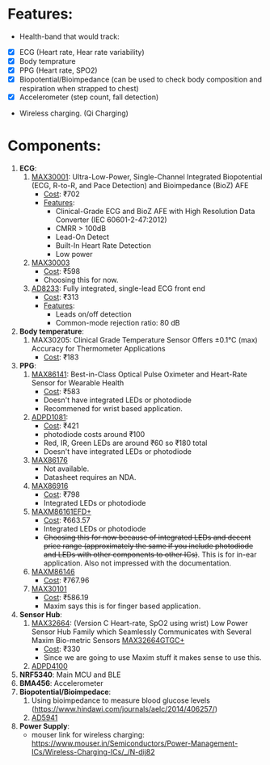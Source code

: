 # Features:
* Health-band that would track:
- [x] ECG (Heart rate, Hear rate variability)
- [x] Body temprature
- [x] PPG (Heart rate, SPO2)
- [x] Biopotential/Bioimpedance (can be used to check body composition and respiration when strapped to chest)
- [x] Accelerometer (step count, fall detection)
* Wireless charging. (Qi Charging)

# Components:
1. **ECG**:
	1. [MAX30001](https://www.maximintegrated.com/en/products/analog/data-converters/analog-front-end-ics/MAX30001.html#tech-docs): Ultra-Low-Power, Single-Channel Integrated Biopotential (ECG, R-to-R, and Pace Detection) and Bioimpedance (BioZ) AFE
		* <u>Cost</u>: ₹702
		* <u>Features</u>:
			* Clinical-Grade ECG and BioZ AFE with High Resolution Data Converter (IEC 60601-2-47:2012)
			*  CMRR > 100dB
			* Lead-On Detect 
			* Built-In Heart Rate Detection
			* Low power
	2. [MAX30003](https://www.maximintegrated.com/en/products/analog/data-converters/analog-front-end-ics/MAX30003.html)
		* <u>Cost</u>: ₹598
		* Choosing this for now.
	3.  [AD8233](https://www.analog.com/en/products/AD8233.html#product-overview): Fully integrated, single-lead ECG front end
		* <u>Cost</u>: ₹313
		* <u>Features</u>:
			* Leads on/off detection 
			* Common-mode rejection ratio: 80 dB 
2. **Body temperature**:
	1. MAX30205: Clinical Grade Temperature Sensor Offers ±0.1°C (max) Accuracy for Thermometer Applications
		* <u>Cost</u>: ₹183
3. **PPG**:
	1. [MAX86141](https://www.maximintegrated.com/en/products/interface/sensor-interface/MAX86141.html): Best-in-Class Optical Pulse Oximeter and Heart-Rate Sensor for Wearable Health
		* <u>Cost</u>: ₹583
		* Doesn't have integrated LEDs or photodiode
		* Recommened for wrist based application.
	2. [ADPD1081](https://www.analog.com/en/products/adpd1081.html#product-overview):
		* <u>Cost</u>: ₹421
		* photodiode costs around ₹100
		* Red, IR, Green LEDs are around ₹60 so ₹180 total 
		* Doesn't have integrated LEDs or photodiode
	3. [MAX86176](https://www.maximintegrated.com/en/products/sensors/MAX86176.html?intcid=para)
		* Not available.
		* Datasheet requires an NDA.
	4. [MAX86916](https://www.maximintegrated.com/en/products/sensors/MAX86916.html/product-details/tabs-3)
		* <u>Cost</u>: ₹798
		* Integrated LEDs or photodiode
	5. [MAXM86161EFD+](https://www.mouser.in/ProductDetail/Maxim-Integrated/MAXM86161EFD%2b/?qs=PzGy0jfpSMvG%2FmijvXlxVg%3D%3D)
		* <u>Cost</u>: ₹663.57
		* Integrated LEDs or photodiode
		* ~~Choosing this for now because of integrated LEDs and decent price range (approximately the same if you include photodiode and LEDs with other components to other ICs)~~. This is for in-ear application. Also not impressed with the documentation.
	6. [MAXM86146](https://www.maximintegrated.com/en/products/sensors/MAXM86146.html)
		* <u>Cost</u>: ₹767.96
	7. [MAX30101](https://www.maximintegrated.com/en/products/MAX30101)
		* <u>Cost</u>: ₹586.19
		* Maxim says this is for finger based application.
4. **Sensor Hub**:
	1. [MAX32664](https://www.maximintegrated.com/en/products/interface/sensor-interface/MAX32664.html): (Version C Heart-rate, SpO2 using wrist) Low Power Sensor Hub Family which Seamlessly Communicates with Several Maxim Bio-metric Sensors [MAX32664GTGC+](https://www.mouser.in/ProductDetail/Maxim-Integrated/MAX32664GTGC%2b/?qs=vmHwEFxEFR%252B4L9bBONurNg%3D%3D)
		* <u>Cost</u>: ₹330
		* Since we are going to use Maxim stuff it makes sense to use this.
	2. [ADPD4100](https://www.analog.com/en/products/ADPD4100.html#product-overview) 
5. **NRF5340**: Main MCU and BLE
6. **BMA456**: Accelerometer
7. **Biopotential/Bioimpedace**:
	1. Using bioimpedance to measure blood glucose levels (https://www.hindawi.com/journals/aelc/2014/406257/)
	2. [AD5941](https://www.analog.com/en/products/ad5941.html#product-overview)
8. **Power Supply**:
	* mouser link for wireless charging: https://www.mouser.in/Semiconductors/Power-Management-ICs/Wireless-Charging-ICs/_/N-dij82
